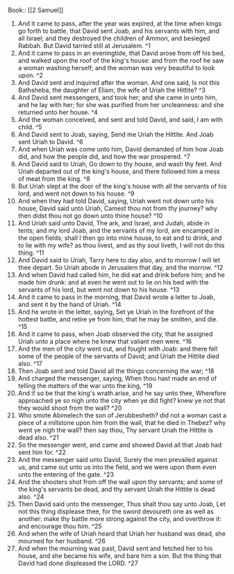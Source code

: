  Book:: [[2 Samuel]]
 1. And it came to pass, after the year was expired, at the time when kings go forth to battle, that David sent Joab, and his servants with him, and all Israel; and they destroyed the children of Ammon, and besieged Rabbah. But David tarried still at Jerusalem. ^1
 2. And it came to pass in an eveningtide, that David arose from off his bed, and walked upon the roof of the king's house: and from the roof he saw a woman washing herself; and the woman was very beautiful to look upon. ^2
 3. And David sent and inquired after the woman. And one said, Is not this Bathsheba, the daughter of Eliam, the wife of Uriah the Hittite? ^3
 4. And David sent messengers, and took her; and she came in unto him, and he lay with her; for she was purified from her uncleanness: and she returned unto her house. ^4
 5. And the woman conceived, and sent and told David, and said, I am with child. ^5
 6. And David sent to Joab, saying, Send me Uriah the Hittite. And Joab sent Uriah to David. ^6
 7. And when Uriah was come unto him, David demanded of him how Joab did, and how the people did, and how the war prospered. ^7
 8. And David said to Uriah, Go down to thy house, and wash thy feet. And Uriah departed out of the king's house, and there followed him a mess of meat from the king. ^8
 9. But Uriah slept at the door of the king's house with all the servants of his lord, and went not down to his house. ^9
 10. And when they had told David, saying, Uriah went not down unto his house, David said unto Uriah, Camest thou not from thy journey? why then didst thou not go down unto thine house? ^10
 11. And Uriah said unto David, The ark, and Israel, and Judah, abide in tents; and my lord Joab, and the servants of my lord, are encamped in the open fields; shall I then go into mine house, to eat and to drink, and to lie with my wife? as thou livest, and as thy soul liveth, I will not do this thing. ^11
 12. And David said to Uriah, Tarry here to day also, and to morrow I will let thee depart. So Uriah abode in Jerusalem that day, and the morrow. ^12
 13. And when David had called him, he did eat and drink before him; and he made him drunk: and at even he went out to lie on his bed with the servants of his lord, but went not down to his house. ^13
 14. And it came to pass in the morning, that David wrote a letter to Joab, and sent it by the hand of Uriah. ^14
 15. And he wrote in the letter, saying, Set ye Uriah in the forefront of the hottest battle, and retire ye from him, that he may be smitten, and die. ^15
 16. And it came to pass, when Joab observed the city, that he assigned Uriah unto a place where he knew that valiant men were. ^16
 17. And the men of the city went out, and fought with Joab: and there fell some of the people of the servants of David; and Uriah the Hittite died also. ^17
 18. Then Joab sent and told David all the things concerning the war; ^18
 19. And charged the messenger, saying, When thou hast made an end of telling the matters of the war unto the king, ^19
 20. And if so be that the king's wrath arise, and he say unto thee, Wherefore approached ye so nigh unto the city when ye did fight? knew ye not that they would shoot from the wall? ^20
 21. Who smote Abimelech the son of Jerubbesheth? did not a woman cast a piece of a millstone upon him from the wall, that he died in Thebez? why went ye nigh the wall? then say thou, Thy servant Uriah the Hittite is dead also. ^21
 22. So the messenger went, and came and showed David all that Joab had sent him for. ^22
 23. And the messenger said unto David, Surely the men prevailed against us, and came out unto us into the field, and we were upon them even unto the entering of the gate. ^23
 24. And the shooters shot from off the wall upon thy servants; and some of the king's servants be dead, and thy servant Uriah the Hittite is dead also. ^24
 25. Then David said unto the messenger, Thus shalt thou say unto Joab, Let not this thing displease thee, for the sword devoureth one as well as another: make thy battle more strong against the city, and overthrow it: and encourage thou him. ^25
 26. And when the wife of Uriah heard that Uriah her husband was dead, she mourned for her husband. ^26
 27. And when the mourning was past, David sent and fetched her to his house, and she became his wife, and bare him a son. But the thing that David had done displeased the LORD. ^27
